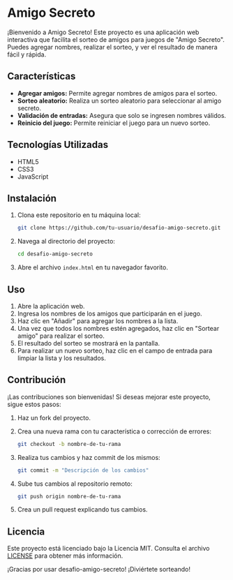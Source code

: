 
# Amigo Secreto

¡Bienvenido a Amigo Secreto! Este proyecto es una aplicación web interactiva que facilita el sorteo de amigos para juegos de "Amigo Secreto".
Puedes agregar nombres, realizar el sorteo, y ver el resultado de manera fácil y rápida.

## Características

- **Agregar amigos:** Permite agregar nombres de amigos para el sorteo.
- **Sorteo aleatorio:** Realiza un sorteo aleatorio para seleccionar al amigo secreto.
- **Validación de entradas:** Asegura que solo se ingresen nombres válidos.
- **Reinicio del juego:** Permite reiniciar el juego para un nuevo sorteo.

## Tecnologías Utilizadas

- HTML5
- CSS3
- JavaScript 

## Instalación

1. Clona este repositorio en tu máquina local:

    ```bash
    git clone https://github.com/tu-usuario/desafio-amigo-secreto.git
    ```

2. Navega al directorio del proyecto:

    ```bash
    cd desafio-amigo-secreto
    ```

3. Abre el archivo `index.html` en tu navegador favorito.

## Uso

1. Abre la aplicación web.
2. Ingresa los nombres de los amigos que participarán en el juego.
3. Haz clic en "Añadir" para agregar los nombres a la lista.
4. Una vez que todos los nombres estén agregados, haz clic en "Sortear amigo" para realizar el sorteo.
5. El resultado del sorteo se mostrará en la pantalla.
6. Para realizar un nuevo sorteo, haz clic en el campo de entrada para limpiar la lista y los resultados.

## Contribución

¡Las contribuciones son bienvenidas! Si deseas mejorar este proyecto, sigue estos pasos:

1. Haz un fork del proyecto.
2. Crea una nueva rama con tu característica o corrección de errores:

    ```bash
    git checkout -b nombre-de-tu-rama
    ```

3. Realiza tus cambios y haz commit de los mismos:

    ```bash
    git commit -m "Descripción de los cambios"
    ```

4. Sube tus cambios al repositorio remoto:

    ```bash
    git push origin nombre-de-tu-rama
    ```

5. Crea un pull request explicando tus cambios.

## Licencia

Este proyecto está licenciado bajo la Licencia MIT. Consulta el archivo [LICENSE](LICENSE) para obtener más información.


¡Gracias por usar desafio-amigo-secreto! ¡Diviértete sorteando!


